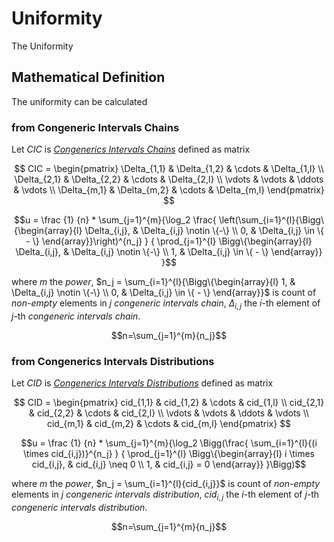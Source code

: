 # Uniformity

The Uniformity

## Mathematical Definition

The uniformity can be calculated

### from Congeneric Intervals Chains

Let $CIC$ is [_Congenerics Intervals Chains_](../intervals_chains.md#as-matrix-ml) defined as matrix

$$
CIC =
\begin{pmatrix}
\Delta_{1,1} & \Delta_{1,2} & \cdots & \Delta_{1,l} \\
\Delta_{2,1} & \Delta_{2,2} & \cdots & \Delta_{2,l} \\
\vdots   & \vdots   & \ddots & \vdots   \\
\Delta_{m,1} & \Delta_{m,2} & \cdots & \Delta_{m,l}
\end{pmatrix}
$$

$$u = \frac {1} {n} * \sum_{j=1}^{m}{\log_2 \frac{ \left(\sum_{i=1}^{l}{\Bigg\{\begin{array}{l}
    \Delta_{i,j}, & \Delta_{i,j} \notin \{-\} \\
    0, &   \Delta_{i,j} \in \{ - \}
\end{array}}\right)^{n_j} } { \prod_{j=1}^{l} \Bigg\{\begin{array}{l}
    \Delta_{i,j}, & \Delta_{i,j} \notin \{-\} \\
    1, &   \Delta_{i,j} \in \{ - \}
\end{array}} }$$

where $m$ the _power_, $n_j = \sum_{i=1}^{l}{\Bigg\{\begin{array}{l}
    1, & \Delta_{i,j} \notin \{-\} \\
    0, &   \Delta_{i,j} \in \{ - \}
\end{array}}$ is count of _non-empty_ elements in $j$ _congeneric intervals chain_,
$\Delta_{i,j}$ the $i$-th element of $j$-th _congeneric intervals chain_.

$$n=\sum_{j=1}^{m}{n_j}$$


### from Congenerics Intervals Distributions

Let $CID$ is [_Congenerics Intervals Distributions_](../intervals_distribution.md#as-matrix-ml) defined as matrix

$$
CID =
\begin{pmatrix}
cid_{1,1} & cid_{1,2} & \cdots & cid_{1,l} \\
cid_{2,1} & cid_{2,2} & \cdots & cid_{2,l} \\
\vdots   & \vdots   & \ddots & \vdots   \\
cid_{m,1} & cid_{m,2} & \cdots & cid_{m,l}
\end{pmatrix}
$$

$$u = \frac {1} {n} * \sum_{j=1}^{m}{\log_2 \Bigg(\frac{ \sum_{i=1}^{l}{(i \times cid_{i,j})}^{n_j} } { \prod_{j=1}^{l} \Bigg\{\begin{array}{l}
    i \times cid_{i,j}, & cid_{i,j} \neq 0 \\
    1, &   cid_{i,j} = 0
\end{array}} }\Bigg)$$


where $m$ the _power_, $n_j = \sum_{i=1}^{l}{cid_{i,j}}$ is count of _non-empty_ elements in $j$ _congeneric intervals distribution_,
$cid_{i,j}$ the $i$-th element of $j$-th _congeneric intervals distribution_.

$$n=\sum_{j=1}^{m}{n_j}$$
